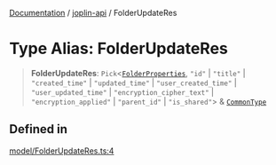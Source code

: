 [Documentation](../../packages.md) / [joplin-api](../index.md) / FolderUpdateRes

# Type Alias: FolderUpdateRes

> **FolderUpdateRes**: `Pick`\<[`FolderProperties`](../interfaces/FolderProperties.md), `"id"` \| `"title"` \| `"created_time"` \| `"updated_time"` \| `"user_created_time"` \| `"user_updated_time"` \| `"encryption_cipher_text"` \| `"encryption_applied"` \| `"parent_id"` \| `"is_shared"`\> & [`CommonType`](../interfaces/CommonType.md)

## Defined in

[model/FolderUpdateRes.ts:4](https://github.com/rxliuli/joplin-utils/blob/4824c3237f6c8bc282f001f71c149c89286aefdc/packages/joplin-api/src/model/FolderUpdateRes.ts#L4)
